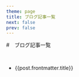 ```yaml
---
theme: page
title: ブログ記事一覧
next: false
prev: false
---
```


<script setup>
import { data as posts } from "../.vitepress/theme/posts.data.ts"
</script>

#　ブログ記事一覧

<br/>

<ul>
  <li v-for="post of posts">
    <a :href="'/vitepress-blog' + post.url" class="home-posts-article-title">{{post.frontmatter.title}}</a>
  </li>
</ul>
